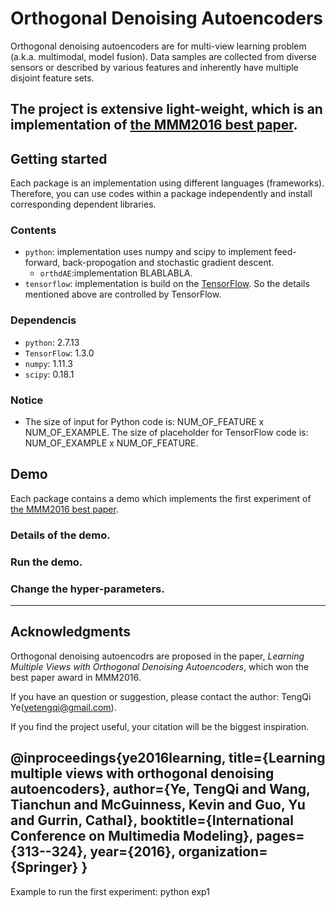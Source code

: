 # Orthogonal Denoising Autoencoders
Orthogonal denoising autoencoders are for multi-view learning problem (a.k.a. multimodal, model fusion). Data samples are collected from diverse sensors or described by various features and inherently have multiple disjoint feature sets.

The project is extensive light-weight, which is an implementation of [the MMM2016 best paper](https://www.researchgate.net/publication/291520610_Learning_Multiple_Views_with_Orthogonal_Denoising_Autoencoders).
------------------------------------------------------------------------

## Getting started
Each package is an implementation using different languages (frameworks). Therefore, you can use codes within a package independently and install corresponding dependent libraries.

### Contents
* ```python```: implementation uses numpy and scipy to implement feed-forward, back-propogation and stochastic gradient descent.
     * ```orthdAE```:implementation BLABLABLA.
* ```tensorflow```: implementation is build on the [TensorFlow](https://github.com/tensorflow/tensorflow). So the details mentioned above are controlled by TensorFlow.

### Dependencis
* ```python```: 2.7.13
* ```TensorFlow```: 1.3.0
* ```numpy```: 1.11.3
* ```scipy```: 0.18.1

### Notice
* The size of input for Python code is: NUM_OF_FEATURE x NUM_OF_EXAMPLE. The size of placeholder for TensorFlow code is: NUM_OF_EXAMPLE x NUM_OF_FEATURE.

## Demo
Each package contains a demo which implements the first experiment of [the MMM2016 best paper](https://www.researchgate.net/publication/291520610_Learning_Multiple_Views_with_Orthogonal_Denoising_Autoencoders).

### Details of the demo.

### Run the demo.
### Change the hyper-parameters.

------------------------------------------------------------------------

## Acknowledgments
Orthogonal denoising autoencodrs are proposed in the paper, *Learning Multiple Views with Orthogonal Denoising Autoencoders*, which won the best paper award in MMM2016.

If you have an question or suggestion, please contact the author: TengQi Ye(yetengqi@gmail.com).

If you find the project useful, your citation will be the biggest inspiration.

@inproceedings{ye2016learning,
  title={Learning multiple views with orthogonal denoising autoencoders},
  author={Ye, TengQi and Wang, Tianchun and McGuinness, Kevin and Guo, Yu and Gurrin, Cathal},
  booktitle={International Conference on Multimedia Modeling},
  pages={313--324},
  year={2016},
  organization={Springer}
}
------------------------------------------------------------------------

Example to run the first experiment:
python exp1
